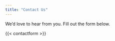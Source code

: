 ```yaml
---
title: "Contact Us"
---
```


We’d love to hear from you. Fill out the form below.

{{< contactform >}}
